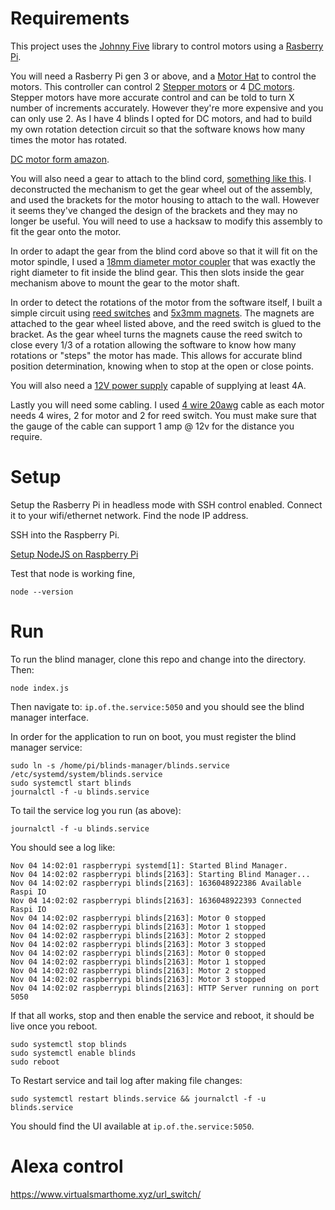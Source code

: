 # Requirements

This project uses the [Johnny Five](https://johnny-five.io/) library to control motors using a [Rasberry Pi](https://www.amazon.com/Raspberry-Model-2019-Quad-Bluetooth/dp/B07TC2BK1X).

You will need a Rasberry Pi gen 3 or above, and a [Motor Hat](https://www.amazon.com/gp/product/B00TIY5JM8) to control the motors.
This controller can control 2 [Stepper motors](https://en.wikipedia.org/wiki/Stepper_motor) or 4 [DC motors](https://en.wikipedia.org/wiki/DC_motor).
Stepper motors have more accurate control and can be told to turn X number of increments accurately. However they're more expensive and you can only use 2.
As I have 4 blinds I opted for DC motors, and had to build my own rotation detection circuit so that the software knows how many times the motor has rotated. 

[DC motor form amazon](https://www.amazon.com/gp/product/B01D827Q8K).

You will also need a gear to attach to the blind cord, [something like this](https://www.amazon.com/gp/product/B085NGLFY5). I deconstructed the mechanism
to get the gear wheel out of the assembly, and used the brackets for the motor housing to attach to the wall. However it seems they've changed the design
of the brackets and they may no longer be useful. You will need to use a hacksaw to modify this assembly to fit the gear onto the motor.

In order to adapt the gear from the blind cord above so that it will fit on the motor spindle, I used a [18mm diameter motor coupler](https://www.amazon.com/dp/B07YD45PY8)
that was exactly the right diameter to fit inside the blind gear. This then slots inside the gear mechanism above to mount the gear to the motor shaft.

In order to detect the rotations of the motor from the software itself, I built a simple circuit using [reed switches](https://www.amazon.com/gp/product/B07MLZHWLY)
and [5x3mm magnets](https://www.amazon.com/FINDMAG-Multi-Use-Magnetic-Whiteboard-Refrigerator/dp/B08M3H4VP5). The magnets are attached to the gear wheel
listed above, and the reed switch is glued to the bracket. As the gear wheel turns the magnets cause the reed switch to close every 1/3 of a rotation allowing
the software to know how many rotations or "steps" the motor has made. This allows for accurate blind position determination, knowing when to stop at the
open or close points.

You will also need a [12V power supply](https://www.amazon.com/dp/B071VPGK6R) capable of supplying at least 4A.

Lastly you will need some cabling. I used [4 wire 20awg](https://www.amazon.com/gp/product/B07F9L53K5) cable as each motor needs 4 wires, 2 for motor and 2 for reed switch.
You must make sure that the gauge of the cable can support 1 amp @ 12v for the distance you require.

# Setup

Setup the Rasberry Pi in headless mode with SSH control enabled. Connect it to your wifi/ethernet network. Find the node IP address.

SSH into the Raspberry Pi.

[Setup NodeJS on Raspberry Pi](https://pimylifeup.com/raspberry-pi-nodejs/)

Test that node is working fine, 

```
node --version
```

# Run

To run the blind manager, clone this repo and change into the directory. Then:

```
node index.js
```

Then navigate to: `ip.of.the.service:5050` and you should see the blind manager interface.

In order for the application to run on boot, you must register the blind manager service:

```
sudo ln -s /home/pi/blinds-manager/blinds.service /etc/systemd/system/blinds.service
sudo systemctl start blinds
journalctl -f -u blinds.service
```

To tail the service log you run (as above):
```
journalctl -f -u blinds.service
```

You should see a log like:

```
Nov 04 14:02:01 raspberrypi systemd[1]: Started Blind Manager.
Nov 04 14:02:02 raspberrypi blinds[2163]: Starting Blind Manager...
Nov 04 14:02:02 raspberrypi blinds[2163]: 1636048922386 Available Raspi IO
Nov 04 14:02:02 raspberrypi blinds[2163]: 1636048922393 Connected Raspi IO
Nov 04 14:02:02 raspberrypi blinds[2163]: Motor 0 stopped
Nov 04 14:02:02 raspberrypi blinds[2163]: Motor 1 stopped
Nov 04 14:02:02 raspberrypi blinds[2163]: Motor 2 stopped
Nov 04 14:02:02 raspberrypi blinds[2163]: Motor 3 stopped
Nov 04 14:02:02 raspberrypi blinds[2163]: Motor 0 stopped
Nov 04 14:02:02 raspberrypi blinds[2163]: Motor 1 stopped
Nov 04 14:02:02 raspberrypi blinds[2163]: Motor 2 stopped
Nov 04 14:02:02 raspberrypi blinds[2163]: Motor 3 stopped
Nov 04 14:02:02 raspberrypi blinds[2163]: HTTP Server running on port 5050
```

If that all works, stop and then enable the service and reboot, it should be live once you reboot.

```
sudo systemctl stop blinds
sudo systemctl enable blinds
sudo reboot
```

To Restart service and tail log after making file changes:

```
sudo systemctl restart blinds.service && journalctl -f -u blinds.service
```

You should find the UI available at `ip.of.the.service:5050`.

# Alexa control

https://www.virtualsmarthome.xyz/url_switch/